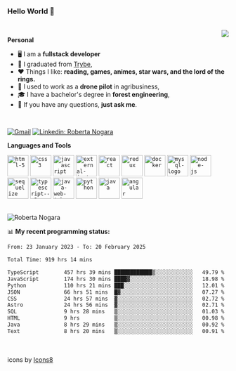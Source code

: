 ### Hello World 👋

<br />

<img align="right" src="https://github.blog/wp-content/uploads/2018/10/46896184-b679fc80-ce30-11e8-88bf-921e9b788f7c.gif?resize=200%2C200"  />

**Personal**
- 🖥️ I am a **fullstack developer**
- 📖 I graduated from [Trybe](https://www.betrybe.com/),
- ❤️ Things I like: **reading, games, animes, star wars, and the lord of the rings.** 
- 🌾 I used to work as a **drone pilot** in agribusiness,
- 🎓 I have a bachelor's degree in **forest engineering**,
- 💬 If you have any questions, **just ask me**.

<br />

[![Gmail](https://img.icons8.com/neon/96/gmail.png)](mailto:r.nogara.dev@gmail.com)
[![Linkedin: Roberta Nogara](https://img.icons8.com/neon/96/linkedin.png)](https://www.linkedin.com/in/robertanogara/)

**Languages and Tools**  

<code><img width="48" height="48" src="https://img.icons8.com/fluency/48/html-5.png" alt="html-5"/></code>
<code><img width="48" height="48" src="https://img.icons8.com/fluency/48/css3.png" alt="css3"/></code>
<code><img width="48" height="48" src="https://img.icons8.com/fluency/48/javascript.png" alt="javascript"/></code>
<code><img width="48" height="48" src="https://img.icons8.com/external-tal-revivo-color-tal-revivo/48/external-jest-can-collect-code-coverage-information-from-entire-projects-logo-color-tal-revivo.png" alt="external-jest-can-collect-code-coverage-information-from-entire-projects-logo-color-tal-revivo"/></code>
<code><img width="48" height="48" src="https://img.icons8.com/office/40/react.png" alt="react"/></code>
<code><img width="48" height="48" src="https://img.icons8.com/color/48/redux.png" alt="redux"/></code>
<code><img width="48" height="48" src="https://img.icons8.com/fluency/48/docker.png" alt="docker"/></code>
<code><img width="48" height="48" src="https://img.icons8.com/fluency/48/mysql-logo.png" alt="mysql-logo"/></code>
<code><img width="48" height="48" src="https://img.icons8.com/fluency/48/node-js.png" alt="node-js"/></code>
<code><img width="48" height="48" src="https://cdn.icon-icons.com/icons2/2415/PNG/512/sequelize_original_logo_icon_146348.png" alt="sequelize"/></code>
<code><img width="48" height="48" src="https://img.icons8.com/fluency/48/typescript--v2.png" alt="typescript--v2"/></code>
<code><img width="48" height="48" src="https://img.icons8.com/color/48/java-web-token.png" alt="java-web-token"/></code>
<code><img width="48" height="48" src="https://img.icons8.com/fluency/48/python.png" alt="python"/></code>
<code><img width="48" height="48" src="https://img.icons8.com/color/48/java-coffee-cup-logo--v1.png" alt="java"/></code>
<code><img width="48" height="48" src="https://img.icons8.com/fluency/48/angularjs.png" alt="angular"/></code>

<br />
<img src="https://github-readme-stats.vercel.app/api?username=rnogara&count_private=true&show_icons=true" alt="Roberta Nogara" />
<br />

📊 **My recent programming status:**
<!--START_SECTION:waka-->

```txt
From: 23 January 2023 - To: 20 February 2025

Total Time: 919 hrs 14 mins

TypeScript        457 hrs 39 mins ████████████▒░░░░░░░░░░░░   49.79 %
JavaScript        174 hrs 30 mins ████▓░░░░░░░░░░░░░░░░░░░░   18.98 %
Python            110 hrs 21 mins ███░░░░░░░░░░░░░░░░░░░░░░   12.01 %
JSON              66 hrs 51 mins  █▓░░░░░░░░░░░░░░░░░░░░░░░   07.27 %
CSS               24 hrs 57 mins  ▓░░░░░░░░░░░░░░░░░░░░░░░░   02.72 %
Astro             24 hrs 56 mins  ▓░░░░░░░░░░░░░░░░░░░░░░░░   02.71 %
SQL               9 hrs 28 mins   ▒░░░░░░░░░░░░░░░░░░░░░░░░   01.03 %
HTML              9 hrs           ▒░░░░░░░░░░░░░░░░░░░░░░░░   00.98 %
Java              8 hrs 29 mins   ▒░░░░░░░░░░░░░░░░░░░░░░░░   00.92 %
Text              8 hrs 20 mins   ▒░░░░░░░░░░░░░░░░░░░░░░░░   00.91 %
```

<!--END_SECTION:waka-->

<br />
<br />
icons by <a href="https://icons8.com">Icons8</a>
